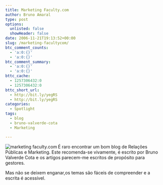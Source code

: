 ```yaml
---
title: Marketing Faculty.com
author: Bruno Amaral
type: post
options:
  unlisted: false
  showHeader: false
date: 2006-11-21T19:13:52+00:00
slug: /marketing-facultycom/
btc_comment_counts:
  - 'a:0:{}'
  - 'a:0:{}'
btc_comment_summary:
  - 'a:0:{}'
  - 'a:0:{}'
bttc_cache:
  - 1257306432:0
  - 1257306432:0
bttc_short_url:
  - http://bit.ly/yegRS
  - http://bit.ly/yegRS
categories:
  - Spotlight
tags:
  - blog
  - bruno-valverde-cota
  - Marketing

---
```

[<img align="left" alt="marketing faculty.com" src="http://images.websnapr.com/?url=http%3A%2F%2Fmarketingfaculty.blogspot.com%2F&#038;size=s" />][1]É raro encontrar um bom blog de Relações Públicas e Marketing. Este recomenda-se vivamente, é escrito por Bruno Valverde Cota e os artigos parecem-me escritos de propósito para gestores.

Mas não se deixem enganar,os temas são fáceis de compreender e a escrita é acessível.

 [1]: http://marketingfaculty.blogspot.com